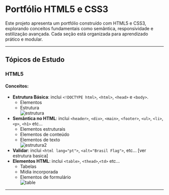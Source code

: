 # Portfólio HTML5 e CSS3

Este projeto apresenta um portfólio construído com HTML5 e CSS3, explorando conceitos fundamentais como semântica, responsividade e estilização avançada. Cada seção está organizada para aprendizado prático e modular.

---

## Tópicos de Estudo

### HTML5

#### Conceitos:
- **Estrutura Básica**: inclui `<!DOCTYPE html>`, `<html>`, `<head>` e `<body>`.
  - Elementos
  - Estrutura <br>
![estrutura](https://github.com/user-attachments/assets/9f72f025-c7dd-486e-85b9-96da25d71f2a)
- **Semântica no HTML**: inclui `<header>`, `<div>`, `<main>`, `<footer>`, `<ul>`, `<li>`, `<p>`, `<h1>` etc...
  - Elementos estruturais
  - Elementos de conteúdo
  - Elementos de texto <br>
![estrutura2](https://github.com/user-attachments/assets/6962e794-eb72-4a40-9907-e09a26363709)
- **Validar**: inclui `<html lang="pt">`, `<alt="Brasil Flag">`, etc... [ver estrutura basica]
- **Elementos HTML**: inclui `<table>`, `<thead>`,`<td>` etc... <br>
  - Tabelas
  - Mídia incorporada
  - Elementos de formulário <br>
![table](https://github.com/user-attachments/assets/0fd459ba-6b26-461b-a0ce-973f21cbce3f)
---
